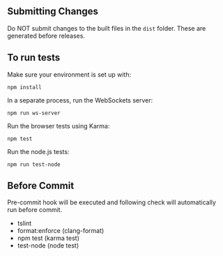 Submitting Changes
------------------

Do NOT submit changes to the built files in the `dist` folder. These are generated before
releases.


To run tests
------------

Make sure your environment is set up with:

`npm install`

In a separate process, run the WebSockets server:

`npm run ws-server`

Run the browser tests using Karma:

`npm test`

Run the node.js tests:

`npm run test-node`

Before Commit
------------

Pre-commit hook will be executed and following check will
automatically run before commit.

- tslint
- format:enforce (clang-format)
- npm test (karma test)
- test-node (node test)

